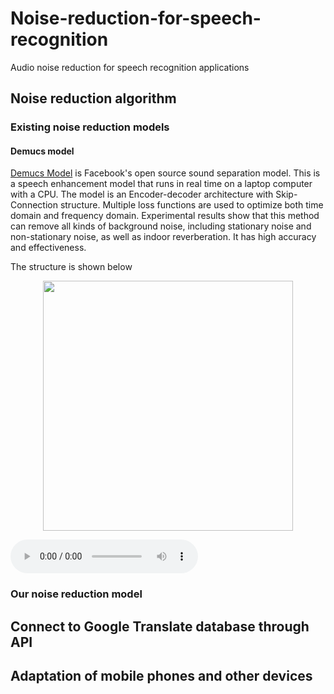 # Noise-reduction-for-speech-recognition
Audio noise reduction for speech recognition applications

## Noise reduction algorithm
### Existing noise reduction models
#### Demucs model
[Demucs Model](https://github.com/facebookresearch/denoiser) is Facebook's open source sound separation model. This is a speech enhancement model that runs in real time on a laptop computer with a CPU. The model is an Encoder-decoder architecture with Skip-Connection structure. Multiple loss functions are used to optimize both time domain and frequency domain. Experimental results show that this method can remove all kinds of background noise, including stationary noise and non-stationary noise, as well as indoor reverberation. It has high accuracy and effectiveness.

The structure is shown below

<div align=center><img src="https://github.com/chengshanpm/Noise_reduction_for_speech_recognition/blob/main/images/demucs.png" width="400" height="400" /></div>




<audio src="https://github.com/chengshanpm/Noise_reduction_for_speech_recognition/blob/main/20220915_114314.wav" controls ></audio>

### Our noise reduction model



## Connect to Google Translate database through API



## Adaptation of mobile phones and other devices



